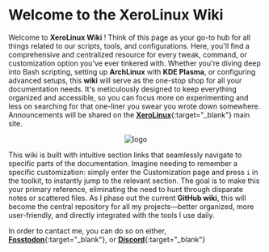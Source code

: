 # Welcome to the XeroLinux Wiki

Welcome to **XeroLinux Wiki** ! Think of this page as your go-to hub for all things related to our scripts, tools, and configurations. Here, you'll find a comprehensive and centralized resource for every tweak, command, or customization option you've ever tinkered with. Whether you're diving deep into Bash scripting, setting up **ArchLinux** with **KDE Plasma**, or configuring advanced setups, this **wiki** will serve as the one-stop shop for all your documentation needs. It's meticulously designed to keep everything organized and accessible, so you can focus more on experimenting and less on searching for that one-liner you swear you wrote down somewhere. Announcements will be shared on the [**XeroLinux**](https://xerolinux.xyz){:target="_blank"} main site.

<p align="center">
    <img src="https://i.imgur.com/9HqsYLP.png" alt="logo">
</p>

This wiki is built with intuitive section links that seamlessly navigate to specific parts of the documentation. Imagine needing to remember a specific customization: simply enter the Customization page and press `i` in the toolkit, to instantly jump to the relevant section. The goal is to make this your primary reference, eliminating the need to hunt through disparate notes or scattered files. As I phase out the current **GitHub wiki**, this will become the central repository for all my projects—better organized, more user-friendly, and directly integrated with the tools I use daily.

In order to cantact me, you can do so on either, [**Fosstodon**](https://fosstodon.org/@XeroLinux){:target="_blank"}, or [**Discord**](https://discord.gg/5sqxTSuKZu){:target="_blank"}



